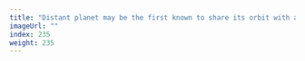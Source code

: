 ```yaml
---
title: "Distant planet may be the first known to share its orbit with another"
imageUrl: ""
index: 235
weight: 235
---
```

